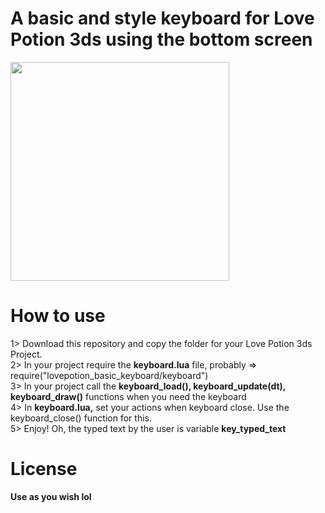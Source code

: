 # A basic and style keyboard for Love Potion 3ds using the bottom screen
<p align="left">
  <img src="https://i.imgur.com/oYQQs3v.png" width="350"/>
</p>

# How to use
<p align="left">
  1> Download this repository and copy the folder for your Love Potion 3ds Project.<br/>
  2> In your project require the <b>keyboard.lua</b> file, probably => require("lovepotion_basic_keyboard/keyboard")<br/>
  3> In your project call the <b>keyboard_load(), keyboard_update(dt), keyboard_draw()</b> functions when you need the keyboard <br/>
  4> In <b>keyboard.lua,</b> set your actions when keyboard close. Use the keyboard_close() function for this.<br/>
  5> Enjoy! Oh, the typed text by the user is variable <b>key_typed_text <b><br/>
</p>

# License
<p align="left">
  Use as you wish lol
</p>
